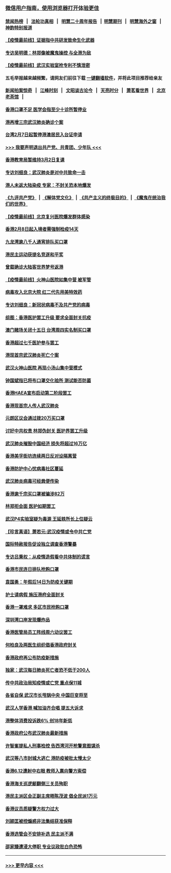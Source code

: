 ### [微信用户指南，使用浏览器打开体验更佳](https://github.com/gfw-breaker/banned-news1/blob/master/indexes/wechat-guide.md?t=0)
#### [禁闻热榜](热点新闻.md?t=0)  &nbsp;&nbsp;|&nbsp;&nbsp; [法轮功真相](https://github.com/gfw-breaker/truth/blob/master/README.md?t=0) &nbsp;&nbsp;|&nbsp;&nbsp; [明慧二十周年报告](https://github.com/gfw-breaker/mh-reports/blob/master/README.md?t=0) &nbsp;&nbsp;|&nbsp;&nbsp;[明慧期刊](https://github.com/gfw-breaker/mh-qikan) &nbsp;&nbsp;|&nbsp;&nbsp; [明慧海外之窗](https://github.com/gfw-breaker/mh-news/blob/master/README.md?t=0) &nbsp;&nbsp;|&nbsp;&nbsp; [神韵特别报道](https://github.com/gfw-breaker/mh-news/blob/master/shenyun.md?t=0)
#### [【疫情最前线】证据指中共研发致命生化武器](../pages/nsc415/n11853087.md?t=02081302) 
#### [专访吴明德：林郑像被魔鬼操控 与全港为敌](../pages/nsc415/n11852734.md?t=02081302) 
#### [【疫情最前线】武汉实验室抢专利不慎泄密](../pages/nsc415/n11850310.md?t=02081302) 
#### 五毛举报越来越频繁，请网友们前往下载 [一键翻墙软件](https://github.com/gfw-breaker/ssr-accounts)，并将此项目推荐给亲友
#### [新闻拍案惊奇](https://github.com/gfw-breaker/banned-news1/blob/master/pages/link4.md) &nbsp;&nbsp;|&nbsp;&nbsp; [江峰时刻](https://github.com/gfw-breaker/banned-news1/blob/master/pages/link4.md) &nbsp;&nbsp;|&nbsp;&nbsp; [文昭谈古论今](https://github.com/gfw-breaker/banned-news1/blob/master/pages/link4.md) &nbsp;&nbsp;|&nbsp;&nbsp; [天亮时分](https://github.com/gfw-breaker/banned-news1/blob/master/pages/link4.md) &nbsp;&nbsp;|&nbsp;&nbsp; [萧茗看世界](https://github.com/gfw-breaker/banned-news1/blob/master/pages/link4.md) &nbsp;&nbsp;|&nbsp;&nbsp; [北京老茶馆](https://github.com/gfw-breaker/banned-news1/blob/master/pages/link4.md) &nbsp;&nbsp;|&nbsp;&nbsp; 
#### [香港口罩不足 医学会指至少十诊所暂停业](../pages/nsc415/n11850301.md?t=02081302) 
#### [港再增三宗武汉肺炎确诊个案](../pages/nsc415/n11850328.md?t=02081302) 
#### [台湾2月7日起暂停港澳居民入台证申请](../pages/nsc415/n11850304.md?t=02081302) 
#### [>>> 我要声明退出共产党、共青团、少年队 <<<](https://github.com/begood0513/goodnews/blob/master/quit/letter.md) 
#### [香港教育局暂维持3月2日复课](../pages/nsc415/n11850260.md?t=02081302) 
#### [专访刘细良：武汉肺炎是对中共致命一击](../pages/nsc415/n11849934.md?t=02081302) 
#### [港人未返大陆染疫 专家：不封关恐本地爆发](../pages/nsc415/n11848021.md?t=02081302) 
#### [《九评共产党》](https://github.com/begood0513/9ping.md/blob/master/README.md) &nbsp;|&nbsp; [《解体党文化》](../../../../jtdwh.md/blob/master/README.md)  &nbsp;|&nbsp; [《共产主义的终极目的》](../../../../gczydzjmd.md/blob/master/README.md) &nbsp;|&nbsp; [《魔鬼在统治我们的世界》](../../../../mgztzwmdsj.md/blob/master/README.md) 
#### [【疫情最前线】北京复兴医院爆发群体感染](../pages/nsc415/n11847626.md?t=02081302) 
#### [香港2月8日起入境者需强制检疫14天](../pages/nsc415/n11847658.md?t=02081302) 
#### [九龙湾逾八千人通宵排队买口罩](../pages/nsc415/n11847647.md?t=02081302) 
#### [港民主运动获提名竞逐和平奖](../pages/nsc415/n11847633.md?t=02081302) 
#### [曾载确诊大陆客世界梦号返港](../pages/nsc415/n11847608.md?t=02081302) 
#### [【疫情最前线】火神山医院如集中营 被军管](../pages/nsc415/n11847524.md?t=02081302) 
#### [病毒攻入北京大院 红二代先用美特效药](../pages/nsc415/n11847427.md?t=02081302) 
#### [专访刘细良：新冠状病毒不及共产党的病毒](../pages/nsc415/n11847164.md?t=02081302) 
#### [组图：香港医护罢工升级 要求全面封关抗疫](../pages/nsc415/n11844107.md?t=02081302) 
#### [澳门赌场关闭十五日 台湾周四实名制买口罩](../pages/nsc415/n11845083.md?t=02081302) 
#### [香港超过七千医护参与罢工](../pages/nsc415/n11845051.md?t=02081302) 
#### [港现首宗武汉肺炎死亡个案](../pages/nsc415/n11844998.md?t=02081302) 
#### [武汉火神山医院 再现小汤山集中营模式](../pages/nsc415/n11844763.md?t=02081302) 
#### [钟国斌指已将布口罩交化验所 测试能否防菌](../pages/nsc415/n11842783.md?t=02081302) 
#### [香港HAEA宣布启动第二阶段罢工](../pages/nsc415/n11842723.md?t=02081302) 
#### [香港现首宗人传人武汉肺炎](../pages/nsc415/n11842766.md?t=02081302) 
#### [元朗区议会通过拨20万买口罩](../pages/nsc415/n11842754.md?t=02081302) 
#### [讨好中共权贵 林郑伪封关 医护界罢工升级](../pages/nsc415/n11842359.md?t=02081302) 
#### [武汉肺炎摧毁中国经济 损失将超过16万亿](../pages/nsc415/n11839723.md?t=02081302) 
#### [香港美孚街坊连续两日反对设隔离营](../pages/nsc415/n11839962.md?t=02081302) 
#### [香港防护中心忧病毒社区蔓延](../pages/nsc415/n11839933.md?t=02081302) 
#### [武汉肺炎病毒可经粪便传染](../pages/nsc415/n11839939.md?t=02081302) 
#### [香港逾千宗买口罩被骗涉82万](../pages/nsc415/n11839914.md?t=02081302) 
#### [林郑拒会面 医护如期罢工](../pages/nsc415/n11839892.md?t=02081302) 
#### [武汉P4实验室疑为毒源 王延轶所长上位疑云](../pages/nsc415/n11835543.md?t=02081302) 
#### [【珍言真语】萧若元:武汉疫情或令中共亡党](../pages/nsc415/n11829394.md?t=02081302) 
#### [国际特赦报告促设独立调查香港警暴](../pages/nsc415/n11833845.md?t=02081302) 
#### [专访吕秉权：从疫情造假看中共体制的谎言](../pages/nsc415/n11833813.md?t=02081302) 
#### [香港市民连日排队抢购口罩](../pages/nsc415/n11833794.md?t=02081302) 
#### [袁国勇：年假后14日为防疫关键期](../pages/nsc415/n11831088.md?t=02081302) 
#### [护士请病假 施压港府全面封关](../pages/nsc415/n11831030.md?t=02081302) 
#### [香港一罩难求 多区市民抢购口罩](../pages/nsc415/n11831002.md?t=02081302) 
#### [深圳湾口岸发现爆炸品](../pages/nsc415/n11828802.md?t=02081302) 
#### [香港医管局员工阵线周六动议罢工](../pages/nsc415/n11828762.md?t=02081302) 
#### [何柏良及两医生组织倡香港政府封关](../pages/nsc415/n11828749.md?t=02081302) 
#### [香港政府再公布防疫新措施](../pages/nsc415/n11828716.md?t=02081302) 
#### [独家：武汉每日肺炎死亡者恐不低于200人](../pages/nsc415/n11828240.md?t=02081302) 
#### [传中共政治局知疫情或亡党 重点保11城](../pages/nsc415/n11828145.md?t=02081302) 
#### [各省自保 武汉市长甩锅中央 中国巨变将至](../pages/nsc415/n11828021.md?t=02081302) 
#### [武汉人学香港 喊加油齐合唱 提五大诉求](../pages/nsc415/n11827046.md?t=02081302) 
#### [港整体消费投诉跌6% 创18年新低](../pages/nsc415/n11817280.md?t=02081302) 
#### [香港政府公布武汉肺炎最新措施](../pages/nsc415/n11817152.md?t=02081302) 
#### [许智峯提私人刑事检控 告西湾河开枪警意图谋杀](../pages/nsc415/n11817132.md?t=02081302) 
#### [武汉等八市封城大逃亡 港防疫被批太慢太少](../pages/nsc415/n11817058.md?t=02081302) 
#### [香港6.12遭射中右眼 教师入禀向警方索偿](../pages/nsc415/n11814678.md?t=02081302) 
#### [香港海关巡逻艇翻侧三关员殉职](../pages/nsc415/n11814604.md?t=02081302) 
#### [港民主派区会正副主席晤陈茂波 倡全民派1万元](../pages/nsc415/n11814582.md?t=02081302) 
#### [香港议员质疑警方权力过大](../pages/nsc415/n11814560.md?t=02081302) 
#### [刘颕匡被控煽惑非法集结获准保释](../pages/nsc415/n11811727.md?t=02081302) 
#### [香港选管会不安排补选 民主派不满](../pages/nsc415/n11811691.md?t=02081302) 
#### [邵家臻遭浸大停职 专业议政批白色恐怖](../pages/nsc415/n11811670.md?t=02081302) 

----
#### [ >>> 更早内容 <<< ](../indexes/nsc415-earlier.md)
